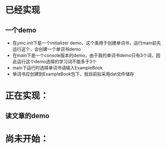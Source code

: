 # 已经实现
## 一个demo
- 在ymc.init下是一个initializer demo，这个类用于创建单词书，运行main前先运行这个，会创建一个单词书demo
- 在main下是一个console版本的demo，由于我的单词书demo只有3个词，因此运行这个demo选择的学习词不能多于3个
- main下运行时选择单词书请输入ExampleBook
- 单词书应创建到ExampleBook包下，我目前拟采用dat文件储存
# 正在实现：
## 读文章的demo
# 尚未开始：
